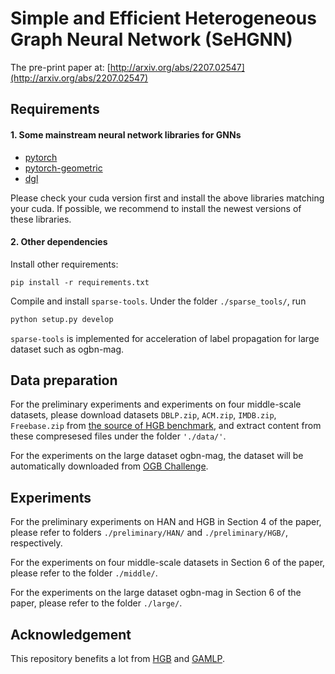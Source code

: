 # Simple and Efficient Heterogeneous Graph Neural Network (SeHGNN)

The pre-print paper at: [http://arxiv.org/abs/2207.02547](http://arxiv.org/abs/2207.02547)

## Requirements

#### 1. Some mainstream neural network libraries for GNNs

* [pytorch](https://pytorch.org/get-started/locally/)
* [pytorch-geometric](https://pytorch-geometric.readthedocs.io/en/latest/notes/installation.html)
* [dgl](https://www.dgl.ai/pages/start.html)

Please check your cuda version first and install the above libraries matching your cuda. If possible, we recommend to install the newest versions of these libraries.

#### 2. Other dependencies

Install other requirements:

```setup
pip install -r requirements.txt
```

Compile and install `sparse-tools`. Under the folder `./sparse_tools/`, run

```bash
python setup.py develop
```

`sparse-tools` is implemented for acceleration of label propagation for large dataset such as ogbn-mag.

## Data preparation

For the preliminary experiments and experiments on four middle-scale datasets, please download datasets `DBLP.zip`, `ACM.zip`, `IMDB.zip`, `Freebase.zip` from [the source of HGB benchmark](https://cloud.tsinghua.edu.cn/d/fc10cb35d19047a88cb1/?p=NC), and extract content from these compresesed files under the folder `'./data/'`.

For the experiments on the large dataset ogbn-mag, the dataset will be automatically downloaded from [OGB Challenge](https://ogb.stanford.edu/docs/nodeprop/#ogbn-mag).

## Experiments

For the preliminary experiments on HAN and HGB in Section 4 of the paper, please refer to folders `./preliminary/HAN/` and `./preliminary/HGB/`, respectively.

For the experiments on four middle-scale datasets in Section 6 of the paper, please refer to the folder `./middle/`.

For the experiments on the large dataset ogbn-mag in Section 6 of the paper, please refer to the folder `./large/`.

## Acknowledgement

This repository benefits a lot from [HGB](https://github.com/THUDM/HGB) and [GAMLP](https://github.com/PKU-DAIR/GAMLP).
